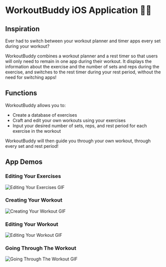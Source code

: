 #  WorkoutBuddy iOS Application :weight_lifting_man:

## Inspiration
Ever had to switch between your workout planner and timer apps every set during your workout?

WorkoutBuddy combines a workout planner and a rest timer so that users will only need to remain in one app during their workout. It displays the information about the exercise and the number of sets and reps during the exercise, and switches to the rest timer during your rest period, without the need for switching apps!

## Functions
WorkoutBuddy allows you to:
* Create a database of exercises
* Craft and edit your own workouts using your exercises
* Input your desired number of sets, reps, and rest period for each exercise in the workout

WorkoutBuddy will then guide you through your own workout, through every set and rest period!

## App Demos

### Editing Your Exercises

![Editing Your Exercises GIF](App%20Demo/Editing%20your%20exercises.gif)

### Creating Your Workout

![Creating Your Workout GIF](App%20Demo/Create%20workout.gif)

### Editing Your Workout

![Editing Your Workout GIF](App%20Demo/Edit%20workout.gif)

### Going Through The Workout

![Going Through The Workout GIF](App%20Demo/Going%20through%20workout.gif)

